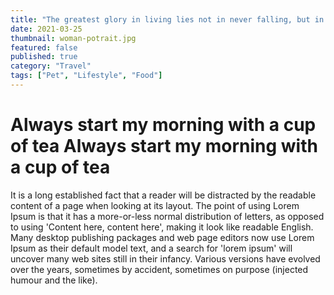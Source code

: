 ```yaml
---
title: "The greatest glory in living lies not in never falling, but in rising every time we fall."
date: 2021-03-25
thumbnail: woman-potrait.jpg
featured: false
published: true 
category: "Travel"
tags: ["Pet", "Lifestyle", "Food"]
---
```


# Always start my morning with a cup of tea Always start my morning with a cup of tea

It is a long established fact that a reader will be distracted by the readable content of a page when looking at its layout. The point of using Lorem Ipsum is that it has a more-or-less normal distribution of letters, as opposed to using 'Content here, content here', making it look like readable English. Many desktop publishing packages and web page editors now use Lorem Ipsum as their default model text, and a search for 'lorem ipsum' will uncover many web sites still in their infancy. Various versions have evolved over the years, sometimes by accident, sometimes on purpose (injected humour and the like).

